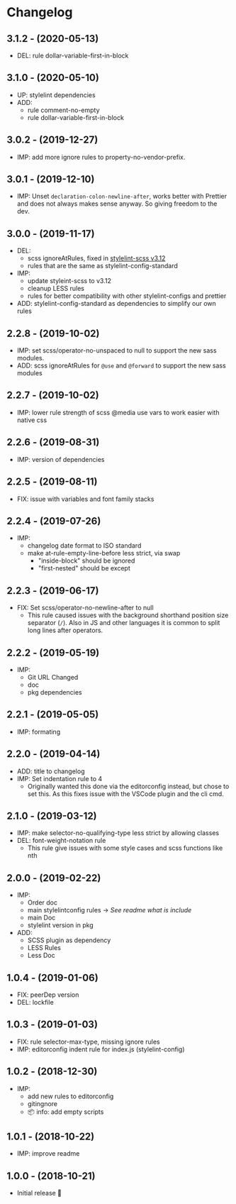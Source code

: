 # Changelog

## 3.1.2 - (2020-05-13)
* DEL: rule dollar-variable-first-in-block

## 3.1.0 - (2020-05-10)
* UP: stylelint dependencies
* ADD:
  * rule comment-no-empty
  * rule dollar-variable-first-in-block

## 3.0.2 - (2019-12-27)
* IMP: add more ignore rules to property-no-vendor-prefix.

## 3.0.1 - (2019-12-10)
* IMP: Unset `declaration-colon-newline-after`, works better with Prettier
  and does not always makes sense anyway. So giving freedom to the dev.

## 3.0.0 - (2019-11-17)
* DEL:
  * scss ignoreAtRules, fixed in [stylelint-scss v3.12](https://github.com/kristerkari/stylelint-scss/releases/tag/3.12.0)
  * rules that are the same as stylelint-config-standard
* IMP:
  * update styleint-scss to v3.12
  * cleanup LESS rules
  * rules for better compatibility with other stylelint-configs and prettier
* ADD: stylelint-config-standard as dependencies to simplify our own rules

## 2.2.8 - (2019-10-02)
* IMP: set scss/operator-no-unspaced to null to support the new sass modules.
* ADD: scss ignoreAtRules for `@use` and `@forward` to support the new sass modules

## 2.2.7 - (2019-10-02)
* IMP: lower rule strength of scss @media use vars
  to work easier with native css

## 2.2.6 - (2019-08-31)
* IMP: version of dependencies

## 2.2.5 - (2019-08-11)
* FIX: issue with variables and font family stacks

## 2.2.4 - (2019-07-26)
* IMP:
  * changelog date format to ISO standard
  * make at-rule-empty-line-before less strict, via swap
    * "inside-block" should be ignored
    * "first-nested" should be except

## 2.2.3 - (2019-06-17)
* FIX: Set scss/operator-no-newline-after to null
  * This rule caused issues with the background shorthand
    position size separator (`/`).
    Also in JS and other languages it is common to split long lines after operators.

## 2.2.2 - (2019-05-19)
* IMP:
  * Git URL Changed
  * doc
  * pkg dependencies

## 2.2.1 - (2019-05-05)
* IMP: formating

## 2.2.0 - (2019-04-14)
* ADD: title to changelog
* IMP: Set indentation rule to 4
  * Originally wanted this done via the editorconfig instead, but chose to set this.
  As this fixes issue with the VSCode plugin and the cli cmd.

## 2.1.0 - (2019-03-12)
* IMP: make selector-no-qualifying-type less strict by allowing classes
* DEL: font-weight-notation rule
  * This rule give issues with some style cases and scss functions like nth

## 2.0.0 - (2019-02-22)
* IMP:
  * Order doc
  * main stylelintconfig rules → _See readme what is include_
  * main Doc
  * stylelint version in pkg
* ADD:
  * SCSS plugin as dependency
  * LESS Rules
  * Less Doc

## 1.0.4 - (2019-01-06)
* FIX: peerDep version
* DEL: lockfile

## 1.0.3 - (2019-01-03)
* FIX: rule selector-max-type, missing ignore rules
* IMP: editorconfig indent rule for index.js (stylelint-config)

## 1.0.2 - (2018-12-30)
* IMP:
  * add new rules to editorconfig
  * gitingnore
  * 📦 info: add empty scripts

## 1.0.1 - (2018-10-22)
* IMP: improve readme

## 1.0.0 - (2018-10-21)
* Initial release 🎉
